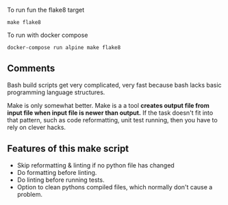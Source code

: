 To run fun the flake8 target

```
make flake8
```

To run with docker compose

```
docker-compose run alpine make flake8
```

## Comments

Bash build scripts get very complicated, very fast because bash lacks basic programming language
structures.

Make is only somewhat better. Make is a a tool **creates output file from input file when input file is newer than output.**
If the task doesn't fit into that pattern, such as code reformatting, unit test running, then
you have to rely on clever hacks.

## Features of this make script

- Skip reformatting & linting if no python file has changed
- Do formatting before linting.
- Do linting before running tests.
- Option to clean pythons compiled files, which normally don't cause a problem.
